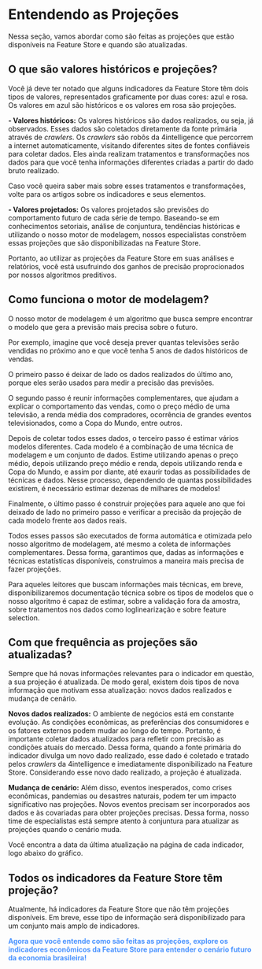 # Entendendo as Projeções

Nessa seção, vamos abordar como são feitas as projeções que estão disponíveis na Feature Store e quando são atualizadas.

## O que são valores históricos e projeções?

Você já deve ter notado que alguns indicadores da Feature Store têm dois tipos de valores, representados graficamente por duas cores: azul e rosa. Os valores em azul são históricos e os valores em rosa são projeções.


**- Valores históricos:** Os valores históricos são dados realizados, ou seja, já observados. Esses dados são coletados diretamente da fonte primária através de *crawlers*. Os *crawlers* são robôs da 4intelligence que percorrem a internet automaticamente, visitando diferentes sites de fontes confiáveis para coletar dados. Eles ainda realizam tratamentos e transformações nos dados para que você tenha informações diferentes criadas a partir do dado bruto realizado.

Caso você queira saber mais sobre esses tratamentos e transformações, volte para os artigos sobre os indicadores e seus elementos.

**- Valores projetados:** Os valores projetados são previsões do comportamento futuro de cada série de tempo. Baseando-se em conhecimentos setoriais, análise de conjuntura, tendências históricas e utilizando o nosso motor de modelagem, nossos especialistas constrõem essas projeções que são disponibilizadas na Feature Store.

Portanto, ao utilizar as projeções da Feature Store em suas análises e relatórios, você está usufruindo dos ganhos de precisão proprocionados por nossos algoritmos preditivos.

## Como funciona o motor de modelagem?

O nosso motor de modelagem é um algoritmo que busca sempre encontrar o modelo que gera a previsão mais precisa sobre o futuro.

Por exemplo, imagine que você deseja prever quantas televisões serão vendidas no próximo ano e que você tenha 5 anos de dados históricos de vendas. 

O primeiro passo é deixar de lado os dados realizados do último ano, porque eles serão usados para medir a precisão das previsões. 

O segundo passo é reunir informações complementares, que ajudam a explicar o comportamento das vendas, como o preço médio de uma televisão, a renda média dos compradores, ocorrência de grandes eventos televisionados, como a Copa do Mundo, entre outros. 

Depois de coletar todos esses dados, o terceiro passo é estimar vários modelos diferentes. Cada modelo é a combinação de uma técnica de modelagem e um conjunto de dados. Estime utilizando apenas o preço médio, depois utilizando preço médio e renda, depois utilizando renda e Copa do Mundo, e assim por diante, até exaurir todas as possibilidades de técnicas e dados. Nesse processo, dependendo de quantas possibilidades existirem, é necessário estimar dezenas de milhares de modelos!

Finalmente, o último passo é construir projeções para aquele ano que foi deixado de lado no primeiro passo e verificar a precisão da projeção de cada modelo frente aos dados reais. 

Todos esses passos são executados de forma automática e otimizada pelo nosso algoritmo de modelagem, até mesmo a coleta de informações complementares. Dessa forma, garantimos que, dadas as informações e técnicas estatísticas disponíveis, construímos a maneira mais precisa de fazer projeções.

Para aqueles leitores que buscam informações mais técnicas, em breve, disponibilizaremos documentação técnica sobre os tipos de modelos que o nosso algoritmo é capaz de estimar, sobre a validação fora da amostra, sobre tratamentos nos dados como loglinearização e sobre feature selection.


## Com que frequência as projeções são atualizadas?


Sempre que há novas informações relevantes para o indicador em questão, a sua projeção é atualizada. De modo geral, existem dois tipos de nova informação que motivam essa atualização: novos dados realizados e mudança de cenário.

**Novos dados realizados:** O ambiente de negócios está em constante evolução. As condições econômicas, as preferências dos consumidores e os fatores externos podem mudar ao longo do tempo. Portanto, é importante coletar dados atualizados para refletir com precisão as condições atuais do mercado. Dessa forma, quando a fonte primária do indicador divulga um novo dado realizado, esse dado é coletado e tratado pelos *crawlers* da 4intelligence e imediatamente disponibilizado na Feature Store. Considerando esse novo dado realizado, a projeção é atualizada.

**Mudança de cenário:** Além disso, eventos inesperados, como crises econômicas, pandemias ou desastres naturais, podem ter um impacto significativo nas projeções. Novos eventos precisam ser incorporados aos dados e às covariadas para obter projeções precisas. Dessa forma, nosso time de especialistas está sempre atento à conjuntura para atualizar as projeções quando o cenário muda.

Você encontra a data da última atualização na página de cada indicador, logo abaixo do gráfico.

## Todos os indicadores da Feature Store têm projeção?

Atualmente, há indicadores da Feature Store que não têm projeções disponíveis. Em breve, esse tipo de informação será disponibilizado para um conjunto mais amplo de indicadores.

<style>
blue4i {
  color: #4C94FF;
}
</style>

<blue4i> **Agora que você entende como são feitas as projeções, explore os indicadores econômicos da Feature Store para entender o cenário futuro da economia brasileira!** <blue4i>
